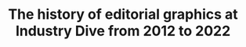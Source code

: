 ---
external_url: https://www.linkedin.com/pulse/evolution-editorial-graphics-industry-dive-from-2012-2022-mcknight
title: The history of editorial graphics at Industry Dive from 2012 to 2022
image: /media/img/posts/blog/2022-08-17-editorial/1660747237339.jpg
description: Design and development work for the Industry Dive newsroom. This is a six part series.
category: highlights
---